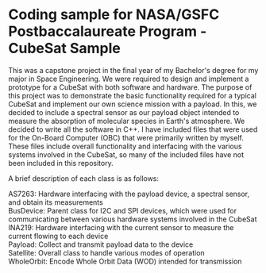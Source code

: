 # Coding sample for NASA/GSFC Postbaccalaureate Program - CubeSat Sample

This was a capstone project in the final year of my Bachelor's degree for my major in Space Engineering. We were required to design and implement a prototype for a CubeSat with both software and hardware. The purpose of this project was to demonstrate the basic functionality required for a typical CubeSat and implement our own science mission with a payload. In this, we decided to include a spectral sensor as our payload object intended to measure the absorption of molecular species in Earth's atmosphere. We decided to write all the software in C++. I have included files that were used for the On-Board Computer (OBC) that were primarily written by myself. These files include overall functionality and interfacing with the various systems involved in the CubeSat, so many of the included files have not been included in this repository.

A brief description of each class is as follows:

AS7263: Hardware interfacing with the payload device, a spectral sensor, and obtain its measurements  
BusDevice: Parent class for I2C and SPI devices, which were used for communicating between various hardware systems involved in the CubeSat  
INA219: Hardware interfacing with the current sensor to measure the current flowing to each device  
Payload: Collect and transmit payload data to the device  
Satellite: Overall class to handle various modes of operation  
WholeOrbit: Encode Whole Orbit Data (WOD) intended for transmission  
